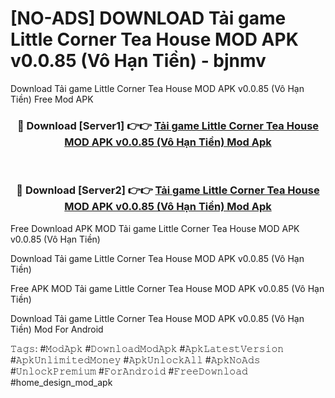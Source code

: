 # [NO-ADS] DOWNLOAD Tải game Little Corner Tea House MOD APK v0.0.85 (Vô Hạn Tiền) - bjnmv
Download Tải game Little Corner Tea House MOD APK v0.0.85 (Vô Hạn Tiền) Free Mod APK

<div align="center">
<h3>🔴 Download [Server1] 👉👉 <a href="https://apk-comot.site?title=Tải_game_Little_Corner_Tea_House_MOD_APK_v0.0.85_(Vô_Hạn_Tiền)">Tải game Little Corner Tea House MOD APK v0.0.85 (Vô Hạn Tiền) Mod Apk</a></h3><br>

<h3>🔴 Download [Server2] 👉👉 <a href="https://apk-comot.site?title=Tải_game_Little_Corner_Tea_House_MOD_APK_v0.0.85_(Vô_Hạn_Tiền)">Tải game Little Corner Tea House MOD APK v0.0.85 (Vô Hạn Tiền) Mod Apk</a></h3>
</div>


Free Download APK MOD Tải game Little Corner Tea House MOD APK v0.0.85 (Vô Hạn Tiền)

Download Tải game Little Corner Tea House MOD APK v0.0.85 (Vô Hạn Tiền) 

Free APK MOD Tải game Little Corner Tea House MOD APK v0.0.85 (Vô Hạn Tiền) 

Download Tải game Little Corner Tea House MOD APK v0.0.85 (Vô Hạn Tiền) Mod For Android

𝚃𝚊𝚐𝚜: #𝙼𝚘𝚍𝙰𝚙𝚔 #𝙳𝚘𝚠𝚗𝚕𝚘𝚊𝚍𝙼𝚘𝚍𝙰𝚙𝚔 #𝙰𝚙𝚔𝙻𝚊𝚝𝚎𝚜𝚝𝚅𝚎𝚛𝚜𝚒𝚘𝚗 #𝙰𝚙𝚔𝚄𝚗𝚕𝚒𝚖𝚒𝚝𝚎𝚍𝙼𝚘𝚗𝚎𝚢 #𝙰𝚙𝚔𝚄𝚗𝚕𝚘𝚌𝚔𝙰𝚕𝚕 #𝙰𝚙𝚔𝙽𝚘𝙰𝚍𝚜 #𝚄𝚗𝚕𝚘𝚌𝚔𝙿𝚛𝚎𝚖𝚒𝚞𝚖 #𝙵𝚘𝚛𝙰𝚗𝚍𝚛𝚘𝚒𝚍 #𝙵𝚛𝚎𝚎𝙳𝚘𝚠𝚗𝚕𝚘𝚊𝚍 #home_design_mod_apk
